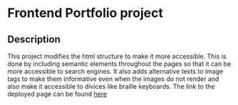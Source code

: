 # Frontend Portfolio project

## Description
This project modifies the html structure to make it more accessible.
This is done by including semantic elements throughout the pages so that it can be more accessible to search engines. It also adds alternative texts to image tags to make them informative even when the images do not render and also make it accessible to divices like braille keyboards. The link to the deployed page can be found [here]()

